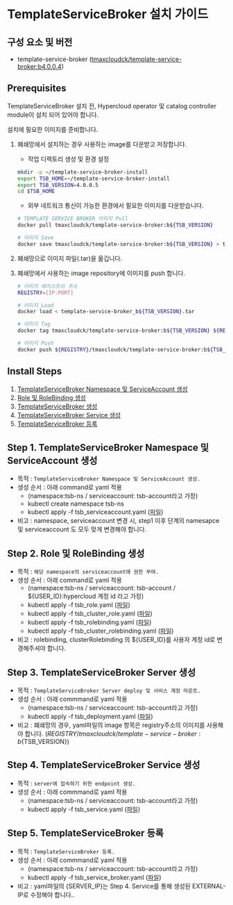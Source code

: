 # TemplateServiceBroker 설치 가이드

## 구성 요소 및 버전

- template-service-broker ([tmaxcloudck/template-service-broker:b4.0.0.4](https://hub.docker.com/layers/tmaxcloudck/template-service-broker/b4.0.0.4/images/sha256-d0dbd995667f5ba35dd85d568fb7cc776d6b1ddd7cbca3a6849d8d74c67817f9?context=explore))

## Prerequisites

TemplateServiceBroker 설치 전, Hypercloud operator 및 catalog controller module이 설치 되어 있어야 합니다.

설치에 필요한 이미지를 준비합니다.

1. 폐쇄망에서 설치하는 경우 사용하는 image를 다운받고 저장합니다.

   - 작업 디렉토리 생성 및 환경 설정

   ```bash
   mkdir -p ~/template-service-broker-install
   export TSB_HOME=~/template-service-broker-install
   export TSB_VERSION=4.0.0.5
   cd $TSB_HOME
   ```

   - 외부 네트워크 통신이 가능한 환경에서 필요한 이미지를 다운받습니다.

   ```bash
   # TEMPLATE SERVICE BROKER 이미지 Pull
   docker pull tmaxcloudck/template-service-broker:b${TSB_VERSION}

   # 이미지 Save
   docker save tmaxcloudck/template-service-broker:b${TSB_VERSION} > template-service-broker_b${TSB_VERSION}.tar
   ```

2. 폐쇄망으로 이미지 파일(.tar)을 옮깁니다.

3. 폐쇄망에서 사용하는 image repository에 이미지를 push 합니다.

   ```bash
   # 이미지 레지스트리 주소
   REGISTRY=[IP:PORT]

   # 이미지 Load
   docker load < template-service-broker_b${TSB_VERSION}.tar

   # 이미지 Tag
   docker tag tmaxcloudck/template-service-broker:b${TSB_VERSION} ${REGISTRY}/tmaxcloudck/template-service-broker:b${TSB_VERSION}

   # 이미지 Push
   docker push ${REGISTRY}/tmaxcloudck/template-service-broker:b${TSB_VERSION}
   ```

## Install Steps

1. [TemplateServiceBroker Namespace 및 ServiceAccount 생성](#Step-1-TemplateServiceBroker-Namespace-및-ServiceAccount-생성)
2. [Role 및 RoleBinding 생성](#Step-2-Role-및-RoleBinding-생성)
3. [TemplateServiceBroker 생성](#Step-3-TemplateServiceBroker-Server-생성)
4. [TemplateServiceBroker Service 생성](#Step-4-TemplateServiceBroker-Service-생성)
5. [TemplateServiceBroker 등록](#Step-5-TemplateServiceBroker-등록)

## Step 1. TemplateServiceBroker Namespace 및 ServiceAccount 생성

- 목적 : `TemplateServiceBroker Namespace 및 ServiceAccount 생성.`
- 생성 순서 : 아래 command로 yaml 적용
  - (namespace:tsb-ns / serviceaccount: tsb-account라고 가정)
  - kubectl create namespace tsb-ns
  - kubectl apply -f tsb_serviceaccount.yaml ([파일](./yaml_install/tsb_serviceaccount.yaml))
- 비고 : namespace, serviceaccount 변경 시, step1 이후 단계의 namesapce 및 serviceaccount 도 모두 맞게 변경해야 합니다.

## Step 2. Role 및 RoleBinding 생성

- 목적 : `해당 namespace의 serviceaccount에 권한 부여.`
- 생성 순서 : 아래 command로 yaml 적용
  - (namespace:tsb-ns / serviceaccount: tsb-account / ${USER_ID}:hypercloud 계정 id 라고 가정)
  - kubectl apply -f tsb_role.yaml ([파일](./yaml_install/tsb_role.yaml))
  - kubectl apply -f tsb_cluster_role.yaml ([파일](./yaml_install/tsb_cluster_role.yaml))
  - kubectl apply -f tsb_rolebinding.yaml ([파일](./yaml_install/tsb_rolebinding.yaml))
  - kubectl apply -f tsb_cluster_rolebinding.yaml ([파일](./yaml_install/tsb_cluster_rolebinding.yaml))
- 비고 : rolebinding, clusterRolebinding 의 ${USER_ID}를 사용자 계정 id로 변경해주셔야 합니다.

## Step 3. TemplateServiceBroker Server 생성

- 목적 : `TemplateServiceBroker Server deploy 및 서비스 계정 마운트.`
- 생성 순서 : 아래 commmand로 yaml 적용
  - (namespace:tsb-ns / serviceaccount: tsb-account라고 가정)
  - kubectl apply -f tsb_deployment.yaml ([파일](./yaml_install/tsb_deployment.yaml))
- 비고 : 폐쇄망의 경우, yaml파일의 image 항목은 registry주소의 이미지를 사용해야 합니다. (${REGISTRY}/tmaxcloudck/template-service-broker:b${TSB_VERSION})

## Step 4. TemplateServiceBroker Service 생성

- 목적 : `server에 접속하기 위한 endpoint 생성.`
- 생성 순서 : 아래 commmand로 yaml 적용
  - (namespace:tsb-ns / serviceaccount: tsb-account라고 가정)
  - kubectl apply -f tsb_service.yaml ([파일](./yaml_install/tsb_service.yaml))

## Step 5. TemplateServiceBroker 등록

- 목적 : `TemplateServiceBroker 등록.`
- 생성 순서 : 아래 commmand로 yaml 적용
  - (namespace:tsb-ns / serviceaccount: tsb-account라고 가정)
  - kubectl apply -f tsb_service_broker.yaml ([파일](./yaml_install/tsb_service_broker.yaml))
- 비고 : yaml파일의 {SERVER_IP}는 Step 4. Service를 통해 생성된 EXTERNAL-IP로 수정해야 합니다..

